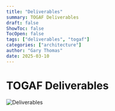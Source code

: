 ```yaml
---
title: "Deliverables"
summary: TOGAF Deliverables
draft: false
ShowToc: false
TocOpen: false
tags: ["deliverables", "togaf"]
categories: ["architecture"]
author: "Gary Thomas"
date: 2025-03-10
---
```


# TOGAF Deliverables

![Deliverables](/images/architecture/togaf/admArtifacts.png)